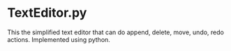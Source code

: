 # TextEditor.py
This the simplified text editor that can do append, delete, move, undo, redo actions. Implemented using python.

